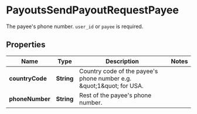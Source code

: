 

# PayoutsSendPayoutRequestPayee

The payee's phone number. `user_id` or `payee` is required.

## Properties

| Name | Type | Description | Notes |
|------------ | ------------- | ------------- | -------------|
|**countryCode** | **String** | Country code of the payee&#39;s phone number e.g. \&quot;1\&quot; for USA. |  |
|**phoneNumber** | **String** | Rest of the payee&#39;s phone number. |  |



